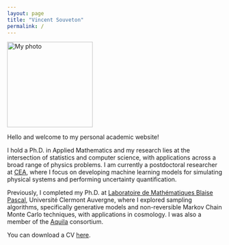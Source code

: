 ```yaml
---
layout: page
title: "Vincent Souveton"
permalink: /
---
```


<img src="assets/vs1.jpg" alt="My photo" width="200"/>

Hello and welcome to my personal academic website!

I hold a Ph.D. in Applied Mathematics and my research lies at the intersection of statistics and computer science, with applications across a broad range of physics problems. I am currently a postdoctoral researcher at [CEA](https://www.cea.fr/), where I focus on developing machine learning models for simulating physical systems and performing uncertainty quantification.

Previously, I completed my Ph.D. at [Laboratoire de Mathématiques Blaise Pascal](https://lmbp.uca.fr/), Université Clermont Auvergne, where I explored sampling algorithms, specifically generative models and non-reversible Markov Chain Monte Carlo techniques, with applications in cosmology. I was also a member of the [Aquila](https://www.aquila-consortium.org/) consortium.

You can download a CV [here](assets/CV.pdf).
